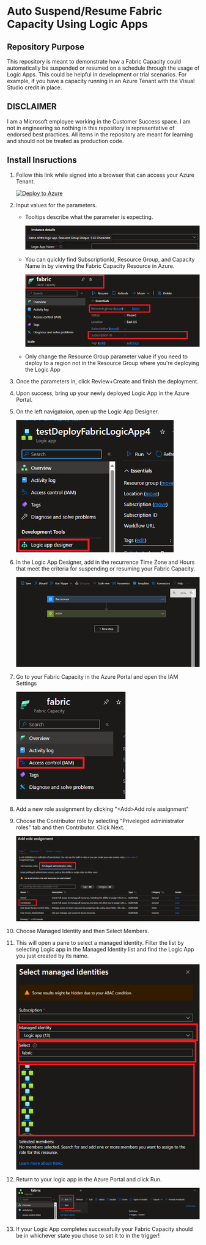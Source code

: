 # Auto Suspend/Resume Fabric Capacity Using Logic Apps

## Repository Purpose
This repository is meant to demonstrate how a Fabric Capacity could automatically be suspended or resumed on a schedule through the usage of Logic Apps. This could be helpful in development or trial scenarios. For example, if you have a capacity running in an Azure Tenant with the Visual Studio credit in place.

## DISCLAIMER
I am a Microsoft employee working in the Customer Success space. I am not in engineering so nothing in this repository is representative of endorsed best practices. All items in the repository are meant for learning and should not be treated as production code.

## Install Insructions
1. Follow this link while signed into a browser that can access your Azure Tenant.

    [![Deploy to Azure](https://aka.ms/deploytoazurebutton)](https://portal.azure.com/#create/Microsoft.Template/uri/https%3A%2F%2Fraw.githubusercontent.com%2Fsqlzack%2FfabricHelpers%2Fmain%2FfabricCapacitySuspendResume%2Farm%2FfabricSuspendResume.json)

2. Input values for the parameters. 

    - Tooltips describe what the parameter is expecting.

        ![](./images/tooltips.png)

    - You can quickly find SubscriptionId, Resource Group, and Capacity Name in by viewing the Fabric Capacity Resource in Azure.

        ![](./images/fabricResource.png)
    
    - Only change the Resource Group parameter value if you need to deploy to a region not in the Resource Group where you're deploying the Logic App 

3. Once the parameters in, click Review+Create and finish the deployment. 
4. Upon success, bring up your newly deployed Logic App in the Azure Portal.
5. On the left navigatoion, open up the Logic App Designer.

    ![](./images/logicAppPortal.png)

6. In the Logic App Designer, add in the recurrence Time Zone and Hours that meet the criteria for suspending or resuming your Fabric Capacity.

    ![](./images/designer.gif)

7. Go to your Fabric Capacity in the Azure Portal and open the IAM Settings

    ![](./images/openFabricIAM.png)

8. Add a new role assignment by clicking "+Add>Add role assignment"
9. Choose the Contributor role by selecting "Priveleged administrator roles" tab and then Contributor. Click Next.

    ![](./images/fabricIAMContributor.png)

10. Choose Managed Identity and then Select Members. 
11. This will open a pane to select a managed identity. Filter the list by selecting Logic app in the Managed Identity list and find the Logic App you just created by its name.

    ![](./images/fabricLogicAppsMSI.png)

12. Return to your logic app in the Azure Portal and click Run.

    ![](./images/runLogicApp.png)

13. If your Logic App completes successfully your Fabric Capacity should be in whichever state you chose to set it to in the trigger!